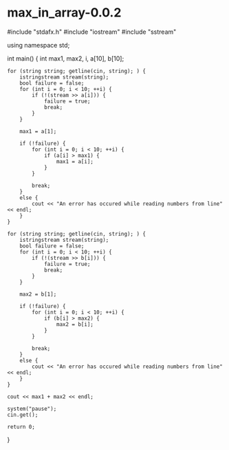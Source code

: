 # max_in_array-0.0.2

#include "stdafx.h" 
#include "iostream" 
#include "sstream"

using namespace std;

int main() {
	int max1, max2, i, a[10], b[10];

	for (string string; getline(cin, string); ) {
		istringstream stream(string);
		bool failure = false;
		for (int i = 0; i < 10; ++i) {
			if (!(stream >> a[i])) {
				failure = true;
				break;
			}
		}

		max1 = a[1];

		if (!failure) {
			for (int i = 0; i < 10; ++i) {
				if (a[i] > max1) {
					max1 = a[i];
				}
			}

			break;
		}
		else {
			cout << "An error has occured while reading numbers from line" << endl;
		}
	}

	for (string string; getline(cin, string); ) {
		istringstream stream(string);
		bool failure = false;
		for (int i = 0; i < 10; ++i) {
			if (!(stream >> b[i])) {
				failure = true;
				break;
			}
		}

		max2 = b[1];

		if (!failure) {
			for (int i = 0; i < 10; ++i) {
				if (b[i] > max2) {
					max2 = b[i];
				}
			}

			break;
		}
		else {
			cout << "An error has occured while reading numbers from line" << endl;
		}
	}

	cout << max1 + max2 << endl;

	system("pause");
	cin.get();

	return 0;
}
